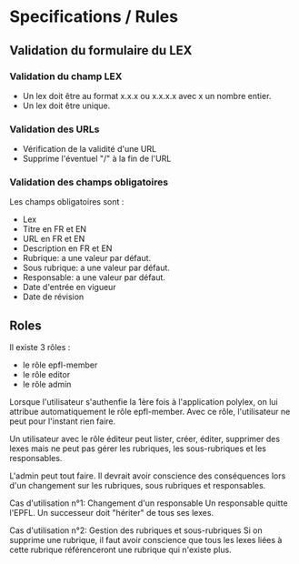 # Specifications / Rules

## Validation du formulaire du LEX

### Validation du champ LEX

* Un lex doit être au format x.x.x ou x.x.x.x avec x un nombre entier.
* Un lex doit être unique.

### Validation des URLs

* Vérification de la validité d'une URL
* Supprime l'éventuel "/" à la fin de l'URL

### Validation des champs obligatoires

Les champs obligatoires sont :
* Lex
* Titre en FR et EN
* URL en FR et EN
* Description en FR et EN
* Rubrique: a une valeur par défaut.
* Sous rubrique: a une valeur par défaut.
* Responsable: a une valeur par défaut.
* Date d'entrée en vigueur
* Date de révision

## Roles

Il existe 3 rôles :
- le rôle epfl-member
- le rôle editor
- le rôle admin

Lorsque l'utilisateur s'authenfie la 1ère fois à l'application polylex, on lui attribue automatiquement le rôle epfl-member.
Avec ce rôle, l'utilisateur ne peut pour l'instant rien faire.

Un utilisateur avec le rôle éditeur peut lister, créer, éditer, supprimer des lexes mais ne peut pas gérer les rubriques, les sous-rubriques et les responsables.

L'admin peut tout faire. Il devrait avoir conscience des conséquences lors d'un changement sur les rubriques, sous rubriques et responsables.

Cas d'utilisation n°1: Changement d'un responsable
Un responsable quitte l'EPFL. Un successeur doit "hériter" de tous ses lexes.

Cas d'utilisation n°2: Gestion des rubriques et sous-rubriques
Si on supprime une rubrique, il faut avoir conscience que tous les lexes liées à cette rubrique référenceront une rubrique qui n'existe plus.
